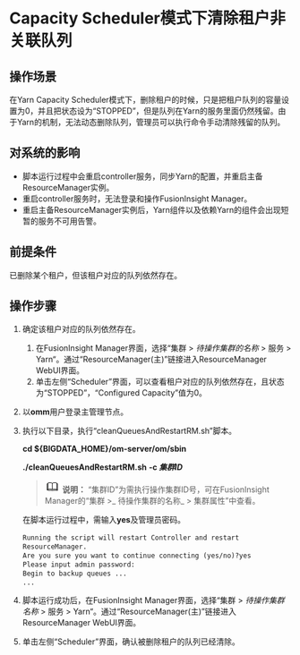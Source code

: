 # Capacity Scheduler模式下清除租户非关联队列<a name="admin_guide_000125"></a>

## 操作场景<a name="zh-cn_topic_0263899263_s94bd05867723402788c78624748a68a1"></a>

在Yarn Capacity Scheduler模式下，删除租户的时候，只是把租户队列的容量设置为0，并且把状态设为“STOPPED”，但是队列在Yarn的服务里面仍然残留。由于Yarn的机制，无法动态删除队列，管理员可以执行命令手动清除残留的队列。

## 对系统的影响<a name="zh-cn_topic_0263899263_section035427203612"></a>

-   脚本运行过程中会重启controller服务，同步Yarn的配置，并重启主备ResourceManager实例。
-   重启controller服务时，无法登录和操作FusionInsight Manager。
-   重启主备ResourceManager实例后，Yarn组件以及依赖Yarn的组件会出现短暂的服务不可用告警。

## 前提条件<a name="zh-cn_topic_0263899263_s24257ed61c9f43209a08e354c61dac50"></a>

已删除某个租户，但该租户对应的队列依然存在。

## 操作步骤<a name="zh-cn_topic_0263899263_section7614183215345"></a>

1.  确定该租户对应的队列依然存在。
    1.  在FusionInsight Manager界面，选择“集群  \>  _待操作集群的名称_  \> 服务  \>  Yarn“。通过“ResourceManager\(主\)”链接进入ResourceManager WebUI界面。
    2.  单击左侧“Scheduler”界面，可以查看租户对应的队列依然存在，且状态为“STOPPED”，“Configured Capacity”值为0。

2.  以**omm**用户登录主管理节点。
3.  执行以下目录，执行“cleanQueuesAndRestartRM.sh”脚本。

    **cd $\{BIGDATA\_HOME\}/om-server/om/sbin**

    **./cleanQueuesAndRestartRM.sh** **-c **_集群ID_****

    >![](public_sys-resources/icon-note.gif) **说明：** 
    >“集群ID”为需执行操作集群ID号，可在FusionInsight Manager的“集群 \>_ 待操作集群的名称_  \> 集群属性”中查看。

    在脚本运行过程中，需输入**yes**及管理员密码。

    ```
    Running the script will restart Controller and restart ResourceManager.
    Are you sure you want to continue connecting (yes/no)?yes
    Please input admin password:
    Begin to backup queues ...
    ...
    ```

4.  脚本运行成功后，在FusionInsight Manager界面，选择“集群  \>  _待操作集群名称_  \> 服务  \>  Yarn“。通过“ResourceManager\(主\)”链接进入ResourceManager WebUI界面。
5.  单击左侧“Scheduler”界面，确认被删除租户的队列已经清除。

